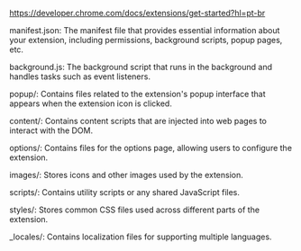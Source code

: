 https://developer.chrome.com/docs/extensions/get-started?hl=pt-br

manifest.json: The manifest file that provides essential information about your extension, including permissions, background scripts, popup pages, etc.  


background.js: The background script that runs in the background and handles tasks such as event listeners.  


popup/: Contains files related to the extension's popup interface that appears when the extension icon is clicked.  


content/: Contains content scripts that are injected into web pages to interact with the DOM.  


options/: Contains files for the options page, allowing users to configure the extension.  


images/: Stores icons and other images used by the extension.  


scripts/: Contains utility scripts or any shared JavaScript files.  


styles/: Stores common CSS files used across different parts of the extension.  


_locales/: Contains localization files for supporting multiple languages.  

